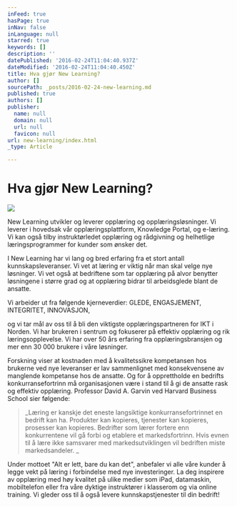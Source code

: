 ```yaml
---
inFeed: true
hasPage: true
inNav: false
inLanguage: null
starred: true
keywords: []
description: ''
datePublished: '2016-02-24T11:04:40.937Z'
dateModified: '2016-02-24T11:04:40.450Z'
title: Hva gjør New Learning?
author: []
sourcePath: _posts/2016-02-24-new-learning.md
published: true
authors: []
publisher:
  name: null
  domain: null
  url: null
  favicon: null
url: new-learning/index.html
_type: Article

---
```

# Hva gjør New Learning?
![](https://s3-us-west-2.amazonaws.com/the-grid-img/p/e84ffab4587efc81e3e068418ffeca53382aea03.jpg)

New Learning utvikler og leverer opplæring og opplæringsløsninger. Vi leverer i hovedsak vår opplæringsplattform, Knowledge Portal, og e-læring. Vi kan også tilby instruktørledet opplæring og rådgivning og helhetlige læringsprogrammer for kunder som ønsker det. 

I New Learning har vi lang og bred erfaring fra et stort antall kunnskapsleveranser. Vi vet at læring er viktig når man skal velge nye løsninger. Vi vet også at bedriftene som tar opplæring på alvor benytter løsningene i større grad og at opplæring bidrar til arbeidsglede blant de ansatte. 

Vi arbeider ut fra følgende kjerneverdier: GLEDE, ENGASJEMENT, INTEGRITET, INNOVASJON,

og vi tar mål av oss til å bli den viktigste opplæringspartneren for IKT i Norden. 
Vi har brukeren i sentrum og fokuserer på effektiv opplæring og rik læringsopplevelse. Vi har over 50 års erfaring fra opplæringsbransjen og mer enn 30 000 brukere i våre løsninger. 

Forskning viser at kostnaden med å kvalitetssikre kompetansen hos brukerne ved nye leveranser er lav sammenlignet med konsekvensene av manglende kompetanse hos de ansatte. Og for å opprettholde en bedrifts konkurransefortrinn må organisasjonen være i stand til å gi de ansatte rask og effektiv opplæring. Professor David A. Garvin ved Harvard Business School sier følgende:
 

> _Læring er kanskje det eneste langsiktige konkurransefortrinnet en bedrift kan ha. Produkter kan kopieres, tjenester kan kopieres, prosesser kan kopieres. Bedrifter som lærer fortere enn konkurrentene vil gå forbi og etablere et markedsfortrinn. Hvis evnen til å lære ikke samsvarer med markedsutviklingen vil bedriften miste markedsandeler. _

Under mottoet "Alt er lett, bare du kan det", anbefaler vi alle våre kunder å legge vekt på læring i forbindelse med nye investeringer. La deg inspirere av opplæring med høy kvalitet på ulike medier som iPad, datamaskin, mobiltelefon eller fra våre dyktige instruktører i klasserom og via online training.
Vi gleder oss til å også levere kunnskapstjenester til din bedrift!